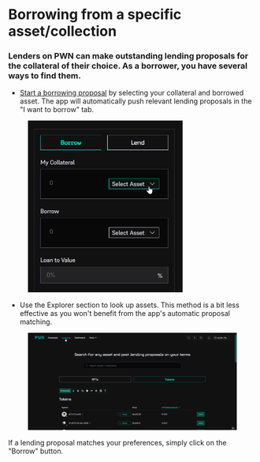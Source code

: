 # Borrowing from a specific asset/collection

### Lenders on PWN can make outstanding lending proposals for the collateral of their choice. As a borrower, you have several ways to find them.



* [Start a borrowing proposal](creating-a-borrowing-proposal.md) by selecting your collateral and borrowed asset. The app will automatically push relevant lending proposals in the "I want to borrow" tab.

<figure><img src="../../.gitbook/assets/image (5) (1).png" alt="" width="314"><figcaption></figcaption></figure>

* Use the Explorer section to look up assets. This method is a bit less effective as you won't benefit from the app's automatic proposal matching.&#x20;

<figure><img src="../../.gitbook/assets/image (4) (1).png" alt=""><figcaption></figcaption></figure>

If a lending proposal matches your preferences, simply click on the "Borrow" button.
